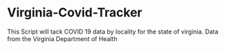 # Virginia-Covid-Tracker
This Script will tack COVID 19 data by locality for the state of virginia. Data from the Virginia Department of Health